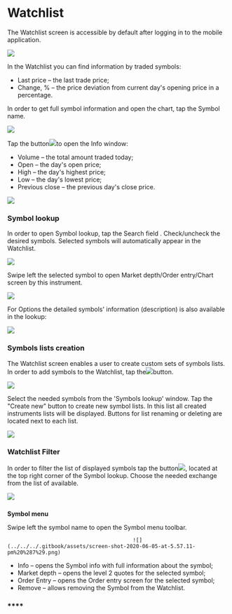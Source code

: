 # Watchlist

The Watchlist screen is accessible by default after logging in to the mobile application.

![](../../../.gitbook/assets/1%20%28133%29.png)

In the Watchlist you can find information by traded symbols:

* Last price – the last trade price;
* Change, % – the price deviation from current day's opening price in a percentage.

 In order to get full symbol information and open the chart, tap the Symbol name. 

![](../../../.gitbook/assets/2%20%2887%29.png)

Tap the button![](../../../.gitbook/assets/arrow-right.jpg)to open the Info window:

* Volume – the total amount traded today;
* Open – the day's open price;
* High – the day's highest price;
* Low – the day's lowest price;
* Previous close – the previous day's close price.

![](../../../.gitbook/assets/3%20%2872%29.png)

### **Symbol lookup** 

In order to open Symbol lookup, tap the Search field. Check/uncheck the desired symbols. Selected symbols will automatically appear in the Watchlist.

![](../../../.gitbook/assets/2%20%28114%29.png)

Swipe left the selected symbol to open Market depth/Order entry/Chart screen by this instrument.

![](../../../.gitbook/assets/3%20%2893%29.png)

For Options the detailed symbols' information \(description\) is also available in the lookup:

![](../../../.gitbook/assets/6%20%281%29.jpg)

### **Symbols lists creation**

The Watchlist screen enables a user to create custom sets of symbols lists. In order to add symbols to the Watchlist, tap the![](../../../.gitbook/assets/1-1-.png)button.

![](../../../.gitbook/assets/1%20%28139%29.png)

Select the needed symbols from the 'Symbols lookup' window. Tap the "Create new" button to create new symbol lists. In this list all created instruments lists will be displayed. Buttons for list renaming or deleting are located next to each list.

![](../../../.gitbook/assets/2%20%28118%29.png)

### **Watchlist Filter** 

In order to filter the list of displayed symbols tap the button![](../../../.gitbook/assets/4-%20%283%29.png), located at the top right corner of the Symbol lookup. Choose the needed exchange from the list of available.

![](../../../.gitbook/assets/7%20%2831%29.png)

### **Symbol menu**

Swipe left the symbol name to open the Symbol menu toolbar.   

                                            ![](../../../.gitbook/assets/screen-shot-2020-06-05-at-5.57.11-pm%20%287%29.png)                                                                                                                                                                                                            

* Info – opens the Symbol info with full information about the symbol;
* Market depth – opens the level 2 quotes for the selected symbol;
* Order Entry – opens the Order entry screen for the selected symbol;
* Remove – allows removing the Symbol from the Watchlist.

### \*\*\*\*

